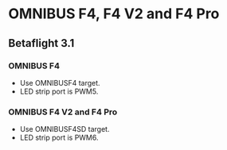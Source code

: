 # OMNIBUS F4, F4 V2 and F4 Pro

## Betaflight 3.1
### OMNIBUS F4

- Use OMNIBUSF4 target.
- LED strip port is PWM5.

### OMNIBUS F4 V2 and F4 Pro

- Use OMNIBUSF4SD target.
- LED strip port is PWM6.
